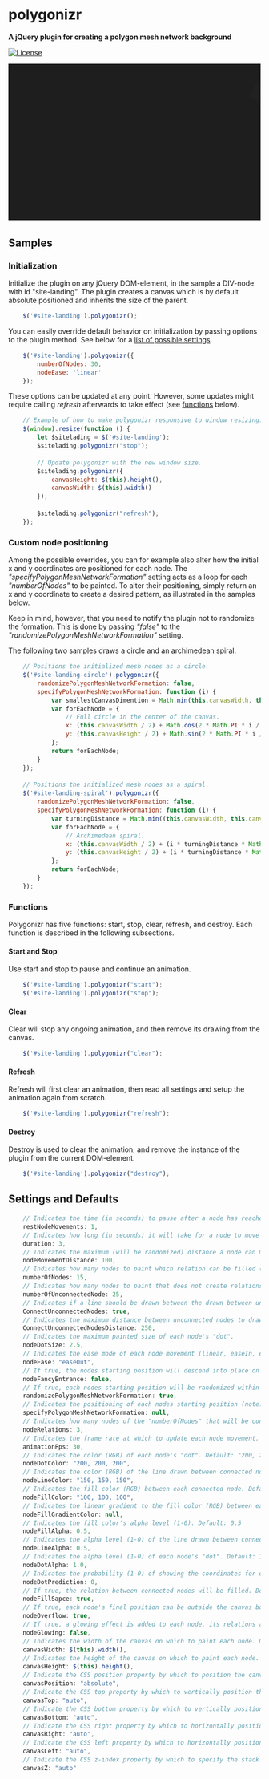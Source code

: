 polygonizr
==========
**A jQuery plugin for creating a polygon mesh network background**

[![License](https://img.shields.io/badge/license-Beerware-blue.svg)](LICENSE.md)

![GIF showing polygonize animation](/samples/polygonizr-readme-animation.gif)

## Samples

### Initialization
Initialize the plugin on any jQuery DOM-element, in the sample a DIV-node with id "site-landing". The plugin creates a canvas which is by default absolute positioned and inherits the size of the parent.

```javascript
    $('#site-landing').polygonizr();
```
You can easily override default behavior on initialization by passing options to the plugin method. See below for a [list of possible settings](#settings-and-defaults).

```javascript
    $('#site-landing').polygonizr({
        numberOfNodes: 30,
        nodeEase: 'linear'
    });
```
These options can be updated at any point. However, some updates might require calling <i>refresh</i> afterwards to take effect (see [functions](#Functions) below).
```javascript
    // Example of how to make polygonizr responsive to window resizing.
    $(window).resize(function () {
        let $sitelading = $('#site-landing');
        $sitelading.polygonizr("stop");

        // Update polygonizr with the new window size.
        $sitelading.polygonizr({
            canvasHeight: $(this).height(),
            canvasWidth: $(this).width()
        });

        $sitelading.polygonizr("refresh");
    });
```

### Custom node positioning
Among the possible overrides, you can for example also alter how the initial x and y coordinates are positioned for each node. The <i>"specifyPolygonMeshNetworkFormation"</i> setting acts as a loop for each <i>"numberOfNodes"</i> to be painted. To alter their positioning, simply return an x and y coordinate to create a desired pattern, as illustrated in the samples below.

Keep in mind, however, that you need to notify the plugin not to randomize the formation. This is done by passing <i>"false"</i> to the <i>"randomizePolygonMeshNetworkFormation"</i> setting.

The following two samples draws a circle and an archimedean spiral.

```javascript
    // Positions the initialized mesh nodes as a circle.
    $('#site-landing-circle').polygonizr({
        randomizePolygonMeshNetworkFormation: false,
        specifyPolygonMeshNetworkFormation: function (i) {
            var smallestCanvasDimention = Math.min(this.canvasWidth, this.canvasHeight) / 2;
            var forEachNode = {
                // Full circle in the center of the canvas.
                x: (this.canvasWidth / 2) + Math.cos(2 * Math.PI * i / this.numberOfNodes) * smallestCanvasDimention,
                y: (this.canvasHeight / 2) + Math.sin(2 * Math.PI * i / this.numberOfNodes) * smallestCanvasDimention
            };
            return forEachNode;
        }
    });

    // Positions the initialized mesh nodes as a spiral.
    $('#site-landing-spiral').polygonizr({
        randomizePolygonMeshNetworkFormation: false,
        specifyPolygonMeshNetworkFormation: function (i) {
            var turningDistance = Math.min((this.canvasWidth, this.canvasHeight) / 2) / this.numberOfNodes;
            var forEachNode = {
                // Archimedean spiral.
                x: (this.canvasWidth / 2) + (i * turningDistance * Math.PI / 180) * Math.cos((i * turningDistance) * Math.PI / 180) * turningDistance ,
                y: (this.canvasHeight / 2) + (i * turningDistance * Math.PI / 180) * Math.sin((i * turningDistance) * Math.PI / 180) * turningDistance
            };
            return forEachNode;
        }
    });
```

### Functions
Polygonizr has five functions: start, stop, clear, refresh, and destroy. Each function is described in the following subsections.
#### Start and Stop
Use start and stop to pause and continue an animation.
```javascript
    $('#site-landing').polygonizr("start");
    $('#site-landing').polygonizr("stop");
```
#### Clear
Clear will stop any ongoing animation, and then remove its drawing from the canvas.
```javascript
    $('#site-landing').polygonizr("clear");
```
#### Refresh
Refresh will first clear an animation, then read all settings and setup the animation again from scratch.
```javascript
    $('#site-landing').polygonizr("refresh");
```
#### Destroy
Destroy is used to clear the animation, and remove the instance of the plugin from the current DOM-element.
```javascript
    $('#site-landing').polygonizr("destroy");
```

## Settings and Defaults

```javascript
    // Indicates the time (in seconds) to pause after a node has reached its destination. Default: 1
    restNodeMovements: 1,
    // Indicates how long (in seconds) it will take for a node to move from start to finish. Default: 3
    duration: 3,
    // Indicates the maximum (will be randomized) distance a node can move (in pixles) from its starting position. Default: 100
    nodeMovementDistance: 100,
    // Indicates how many nodes to paint which relation can be filled (note: nodeFillSapce must be set to true). Default: 15
    numberOfNodes: 15,
    // Indicates how many nodes to paint that does not create relations that can be filled. Default: 25
    numberOfUnconnectedNode: 25,
    // Indicates if a line should be drawn between the drawn between unconnected nodes. Default: true
    ConnectUnconnectedNodes: true,
    // Indicates the maximum distance between unconnected nodes to draw the line. Default: 250
    ConnectUnconnectedNodesDistance: 250,
    // Indicates the maximum painted size of each node's "dot".
    nodeDotSize: 2.5,
    // Indicates the ease mode of each node movement (linear, easeIn, easeOut, easeInOut, accelerateDecelerate). Default: easeOut
    nodeEase: "easeOut",
    // If true, the nodes starting position will descend into place on load. Default: false
    nodeFancyEntrance: false,
    // If true, each nodes starting position will be randomized within the canvas size. If false, each nodes position must be specified manually. Default: true
    randomizePolygonMeshNetworkFormation: true,
    // Indicates the positioning of each nodes starting position (note: randomizePolygonMeshNetworkFormation must be set to false). Default: null
    specifyPolygonMeshNetworkFormation: null,
    // Indicates how many nodes of the "numberOfNodes" that will be connected. Default: 3
    nodeRelations: 3,
    // Indicates the frame rate at which to update each node movement. Default: 30
    animationFps: 30,
    // Indicates the color (RGB) of each node's "dot". Default: "200, 200, 200"
    nodeDotColor: "200, 200, 200",
    // Indicates the color (RGB) of the line drawn between connected nodes. Default: "150, 150, 150"
    nodeLineColor: "150, 150, 150",
    // Indicates the fill color (RGB) between each connected node. Default: "100, 100, 100"
    nodeFillColor: "100, 100, 100",
    // Indicates the linear gradient to the fill color (RGB) between each connected node. Default: null
    nodeFillGradientColor: null,
    // Indicates the fill color's alpha level (1-0). Default: 0.5
    nodeFillAlpha: 0.5,
    // Indicates the alpha level (1-0) of the line drawn between connected nodes. Default: 0.5
    nodeLineAlpha: 0.5,
    // Indicates the alpha level (1-0) of each node's "dot". Default: 1.0
    nodeDotAlpha: 1.0,
    // Indicates the probability (1-0) of showing the coordinates for each nodes final position. Default: 0
    nodeDotPrediction: 0,
    // If true, the relation between connected nodes will be filled. Default: true
    nodeFillSapce: true,
    // If true, each node's final position can be outside the canvas boundary. Default: true
    nodeOverflow: true,
    // If true, a glowing effect is added to each node, its relations and fill respectively. Default: false
    nodeGlowing: false,
    // Indicates the width of the canvas on which to paint each node. Default: $(this).width()
    canvasWidth: $(this).width(),
    // Indicates the height of the canvas on which to paint each node. Default: $(this).height();
    canvasHeight: $(this).height(),
    // Indicate the CSS position property by which to position the canvas. Default: "absolute"
    canvasPosition: "absolute",
    // Indicate the CSS top property by which to vertically position the canvas. Default: "auto"
    canvasTop: "auto",
    // Indicate the CSS bottom property by which to vertically position the canvas. Default: "auto"
    canvasBottom: "auto",
    // Indicate the CSS right property by which to horizontally position the canvas. Default: "auto"
    canvasRight: "auto",
    // Indicate the CSS left property by which to horizontally position the canvas. Default: "auto"
    canvasLeft: "auto",
    // Indicate the CSS z-index property by which to specify the stack order of the canvas. Default: "auto"
    canvasZ: "auto"
```